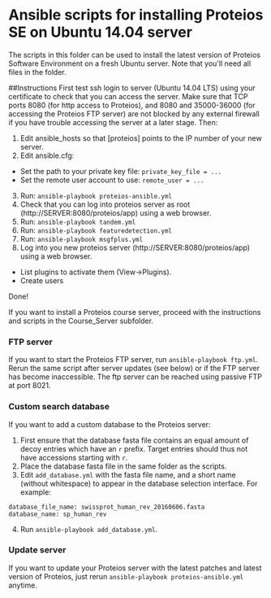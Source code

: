 # Ansible scripts for installing Proteios SE on Ubuntu 14.04 server

The scripts in this folder can be used to install the latest version of Proteios Software Environment on a fresh Ubuntu server. Note that you'll need all files in the folder.

##Instructions 
First test ssh login to server (Ubuntu 14.04 LTS) using your certificate to check that you can access the server. Make sure that TCP ports 8080 (for http access to Proteios), and
8080 and 35000-36000 (for accessing the Proteios FTP server) are not blocked by any external firewall if you have trouble accessing the server at a later stage. 
Then:

1. Edit ansible_hosts so that [proteios] points to the IP number of your new server.
2. Edit ansible.cfg:
  * Set the path to your private key file: `private_key_file = ...`
  * Set the remote user account to use: `remote_user = ...`
3. Run: `ansible-playbook proteios-ansible.yml`
4. Check that you can log into proteios server as root (http://SERVER:8080/proteios/app) using a web browser.
5. Run: `ansible-playbook tandem.yml`
6. Run: `ansible-playbook featuredetection.yml`
7. Run: `ansible-playbook msgfplus.yml`
8. Log into you new proteios server (http://SERVER:8080/proteios/app) using a web browser. 
  * List plugins to activate them (View->Plugins). 
  * Create users

Done!

If you want to install a Proteios course server, proceed with the instructions and scripts in the Course_Server subfolder.  

### FTP server
If you want to start the Proteios FTP server, run `ansible-playbook ftp.yml`. Rerun the same script after server updates (see below) or if the FTP server has become inaccessible.
The ftp server can be reached using passive FTP at port 8021.  

### Custom search database
If you want to add a custom database to the Proteios server:

 1. First ensure that the database fasta file contains an equal amount of decoy entries which have an `r` prefix. Target entries should thus not have accessions starting with `r`.  
 2. Place the database fasta file in the same folder as the scripts.
 3. Edit `add_database.yml` with the fasta file name, and a short name (without whitespace) to appear in the database selection interface. For example:
```
database_file_name: swissprot_human_rev_20160606.fasta
database_name: sp_human_rev
```
 4. Run `ansible-playbook add_database.yml`.

### Update server
If you want to update your Proteios server with the latest patches and latest version of Proteios, just rerun `ansible-playbook proteios-ansible.yml` anytime.
